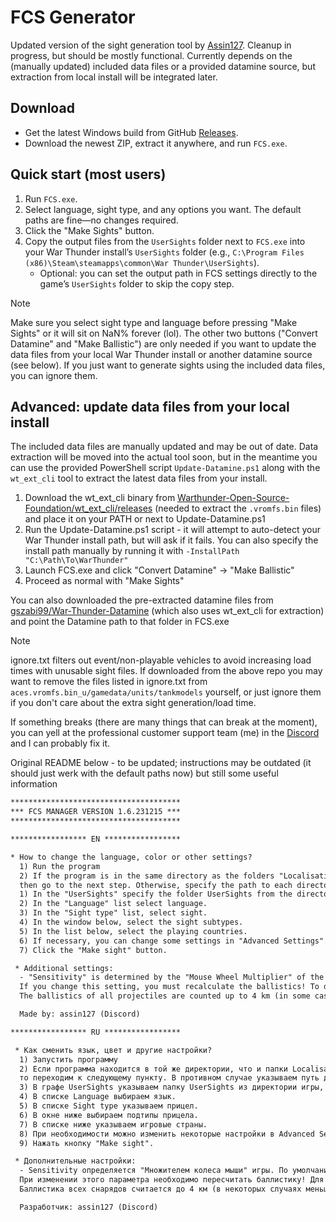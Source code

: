 # FCS Generator

Updated version of the sight generation tool by  [Assin127](https://live.warthunder.com/user/58909037/). Cleanup in progress, but should be mostly functional. Currently depends on the (manually updated) included data files or a provided datamine source, but extraction from local install will be integrated later.

## Download

- Get the latest Windows build from GitHub [Releases](https://github.com/tsvl/WT-FCSGenerator/releases).
- Download the newest ZIP, extract it anywhere, and run `FCS.exe`.

## Quick start (most users)

  1. Run `FCS.exe`.
  2. Select language, sight type, and any options you want. The default paths are fine—no changes required.
  3. Click the "Make Sights" button.
  4. Copy the output files from the `UserSights` folder next to `FCS.exe` into your War Thunder install’s `UserSights` folder (e.g., `C:\Program Files (x86)\Steam\steamapps\common\War Thunder\UserSights`).
     - Optional: you can set the output path in FCS settings directly to the game’s `UserSights` folder to skip the copy step.

>[!NOTE]
> Make sure you select sight type and language before pressing "Make Sights" or it will sit on NaN% forever (lol).
> The other two buttons ("Convert Datamine" and "Make Ballistic") are only needed if you want to update the data files from your local War Thunder install or another datamine source (see below). If you just want to generate sights using the included data files, you can ignore them.

## Advanced: update data files from your local install

The included data files are manually updated and may be out of date. Data extraction will be moved into the actual tool soon, but in the meantime you can use the provided PowerShell script `Update-Datamine.ps1` along with the `wt_ext_cli` tool to extract the latest data files from your install.

  1. Download the wt_ext_cli binary from [Warthunder-Open-Source-Foundation/wt_ext_cli/releases](https://github.com/Warthunder-Open-Source-Foundation/wt_ext_cli/releases) (needed to extract the `.vromfs.bin` files) and place it on your PATH or next to Update-Datamine.ps1
  2. Run the Update-Datamine.ps1 script - it will attempt to auto-detect your War Thunder install path, but will ask if it fails. You can also specify the install path manually by running it with `-InstallPath "C:\Path\To\WarThunder"`
  3. Launch FCS.exe and click "Convert Datamine" → "Make Ballistic"
  4. Proceed as normal with "Make Sights"

You can also downloaded the pre-extracted datamine files from [gszabi99/War-Thunder-Datamine](https://github.com/gszabi99/War-Thunder-Datamine) (which also uses wt_ext_cli for extraction) and point the Datamine path to that folder in FCS.exe

> [!NOTE]
> ignore.txt filters out event/non-playable vehicles to avoid increasing load times with unusable sight files. If downloaded from the above repo you may want to remove the files listed in ignore.txt from `aces.vromfs.bin_u/gamedata/units/tankmodels` yourself, or just ignore them if you don't care about the extra sight generation/load time.

If something breaks (there are many things that can break at the moment), you can yell at the professional customer support team (me) in the [Discord](https://discord.gg/XrTMMQ6R) and I can probably fix it.

Original README below - to be updated; instructions may be outdated (it should just werk with the default paths now) but still some useful information

```txt
**************************************
*** FCS MANAGER VERSION 1.6.231215 ***
**************************************

***************** EN *****************

* How to change the language, color or other settings?
  1) Run the program
  2) If the program is in the same directory as the folders "Localisation", "Ballistic", "Data",
  then go to the next step. Otherwise, specify the path to each directory.
  1) In the "UserSights" specify the folder UserSights from the directory of the game, in this case, all the sights will be loaded there.
  2) In the "Language" list select language.
  3) In the "Sight type" list, select sight.
  4) In the window below, select the sight subtypes.
  5) In the list below, select the playing countries.
  6) If necessary, you can change some settings in "Advanced Settings".
  7) Click the "Make sight" button.

 * Additional settings:
  - "Sensitivity" is determined by the "Mouse Wheel Multiplier" of the game. By default 50%.
  If you change this setting, you must recalculate the ballistics! To do this, press the "Make ballistic" button.
  The ballistics of all projectiles are counted up to 4 km (in some cases less).

  Made by: assin127 (Discord)

***************** RU *****************

 * Как сменить язык, цвет и другие настройки?
  1) Запустить программу
  2) Если программа находится в той же директории, что и папки Localisation, Ballistic, Data,
  то переходим к следующему пункту. В противном случае указываем путь до каждой директории.
  3) В графе UserSights указываем папку UserSights из директории игры, в этом случае все прицелы сразу загрузятся туда.
  4) В списке Language выбираем язык.
  5) В списке Sight type указываем прицел.
  6) В окне ниже выбираем подтипы прицела.
  7) В списке ниже указываем игровые страны.
  8) При необходимости можно изменить некоторые настройки в Advanced Settings.
  9) Нажать кнопку "Make sight".

 * Дополнительные настройки:
  - Sensitivity определяется "Множителем колеса мыши" игры. По умолчанию 50%.
  При изменении этого параметра необходимо пересчитать баллистику! Для этого требуется нажать кнопку Make ballistic.
  Баллистика всех снарядов считается до 4 км (в некоторых случаях меньше).

  Разработчик: assin127 (Discord)
```
